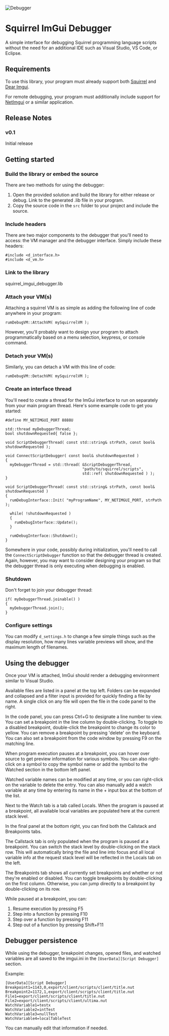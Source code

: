 ![Debugger](https://repository-images.githubusercontent.com/492556883/82e69014-add9-44e8-aaed-44ecc3d8af6f)

# Squirrel ImGui Debugger

A simple interface for debugging Squirrel programming language scripts without the need for an additional IDE such as Visual Studio, VS Code, or Eclipse.

## Requirements

To use this library, your program must already support both [Squirrel](http://squirrel-lang.org/) and [Dear Imgui](https://github.com/ocornut/imgui).

For remote debugging, your program must additionally include support for [NetImgui](https://github.com/sammyfreg/netImgui) or a similar application.

## Release Notes
### v0.1
Initial release

## Getting started
### Build the library or embed the source
There are two methods for using the debugger:

1. Open the provided solution and build the library for either release or debug. Link to the generated .lib file in your program.
2. Copy the source code in the `src` folder to your project and include the source.

### Include headers
There are two major components to the debugger that you'll need to access: the VM manager and the debugger interface. Simply include these headers:

```
#include <d_interface.h>
#include <d_vm.h>
```

### Link to the library
squirrel_imgui_debugger.lib

### Attach your VM(s)
Attaching a squirrel VM is as simple as adding the following line of code anywhere in your program:

`rumDebugVM::AttachVM( mySquirrelVM );`

However, you'll probably want to design your program to attach programmatically based on a menu selection, keypress, or console command.

### Detach your VM(s)
Similarly, you can detach a VM with this line of code:

`rumDebugVM::DetachVM( mySquirrelVM );`

### Create an interface thread
You'll need to create a thread for the ImGui interface to run on separately from your main program thread. Here's some example code to get you started:

```
#define MY_NETIMGUI_PORT 8888U

std::thread myDebuggerThread;
bool shutdownRequested{ false };

void ScriptDebuggerThread( const std::string& strPath, const bool& shutdownRequested );

void ConnectScriptDebugger( const bool& shutdownRequested )
{
  myDebuggerThread = std::thread( &ScriptDebuggerThread,
                                  "path/to/squirrel/scripts",
                                  std::ref( shutdownRequested ) );
}

void ScriptDebuggerThread( const std::string& strPath, const bool& shutdownRequested )
{
  rumDebugInterface::Init( "myProgramName", MY_NETIMGUI_PORT, strPath );

  while( !shutdownRequested )
  {
    rumDebugInterface::Update();
  }

  rumDebugInterface::Shutdown();
}
```

Somewhere in your code, possibly during initialization, you'll need to call the `ConnectScriptDebugger` function so that the debugger thread is created. Again, however, you may want to consider designing your program so that the debugger thread is only executing when debugging is enabled.

### Shutdown
Don't forget to join your debugger thread:

```
if( myDebuggerThread.joinable() )
{
  myDebuggerThread.join();
}
```

### Configure settings
You can modify `d_settings.h` to change a few simple things such as the display resolution, how many lines variable previews will show, and the maximum length of filenames.

## Using the debugger
Once your VM is attached, ImGui should render a debugging environment similar to Visual Studio.

Available files are listed in a panel at the top left. Folders can be expanded and collapsed and a filter input is provided for quickly finding a file by name. A single click on any file will open the file in the code panel to the right.

In the code panel, you can press Ctrl+G to designate a line number to view. You can set a breakpoint in the line column by double-clicking. To toggle to a disabled breakpoint, double-click the breakpoint to change its color to yellow. You can remove a breakpoint by pressing 'delete' on the keyboard. You can also set a breakpoint from the code window by pressing F9 on the matching line.

When program execution pauses at a breakpoint, you can hover over source to get preview information for various symbols. You can also right-click on a symbol to copy the symbol name or add the symbol to the Watched section in the bottom left panel.

Watched variable names can be modified at any time, or you can right-click on the variable to delete the entry. You can also manually add a watch variable at any time by entering its name in the + input box at the bottom of the list.

Next to the Watch tab is a tab called Locals. When the program is paused at a breakpoint, all available local variables are populated here at the current stack level.

In the final panel at the bottom right, you can find both the Callstack and Breakpoints tabs.

The Callstack tab is only populated when the program is paused at a breakpoint. You can switch the stack level by double-clicking on the stack row. This will automatically bring the file and line into focus and all local variable info at the request stack level will be reflected in the Locals tab on the left.

The Breakpoints tab shows all currently set breakpoints and whether or not they're enabled or disabled. You can toggle breakpoints by double-clicking on the first column. Otherwise, you can jump directly to a breakpoint by double-clicking on its row.

While paused at a breakpoint, you can:
1. Resume execution by pressing F5
2. Step into a function by pressing F10
3. Step over a function by pressing F11
4. Step out of a function by pressing Shift+F11

## Debugger persistence
While using the debugger, breakpoint changes, opened files, and watched variables are all saved to the imgui.ini in the `[UserData][Script Debugger]` section.

Example:
```
[UserData][Script Debugger]
Breakpoint1=1143,0,export/client/scripts/client/title.nut
Breakpoint2=1172,1,export/client/scripts/client/title.nut
File1=export/client/scripts/client/title.nut
File2=export/client/scripts/client/ultima.nut
WatchVariable1=testx
WatchVariable2=intTest
WatchVariable3=nullTest
WatchVariable4=localTableTest
```

You can manually edit that information if needed.

